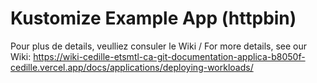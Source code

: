 # Kustomize Example App (httpbin)

Pour plus de details, veulliez consuler le Wiki / For more details, see our Wiki: https://wiki-cedille-etsmtl-ca-git-documentation-applica-b8050f-cedille.vercel.app/docs/applications/deploying-workloads/
